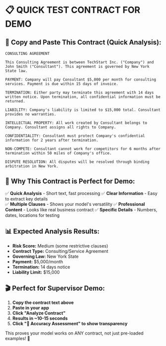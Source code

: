 # 📋 QUICK TEST CONTRACT FOR DEMO

## 🚀 **Copy and Paste This Contract (Quick Analysis):**

```
CONSULTING AGREEMENT

This Consulting Agreement is between TechStart Inc. ("Company") and John Smith ("Consultant"). This agreement is governed by New York State law.

PAYMENT: Company will pay Consultant $5,000 per month for consulting services. Payment is due within 15 days of invoice.

TERMINATION: Either party may terminate this agreement with 14 days written notice. Upon termination, all confidential information must be returned.

LIABILITY: Company's liability is limited to $15,000 total. Consultant provides no warranties.

INTELLECTUAL PROPERTY: All work created by Consultant belongs to Company. Consultant assigns all rights to Company.

CONFIDENTIALITY: Consultant must protect Company's confidential information for 2 years after termination.

NON-COMPETE: Consultant cannot work for competitors for 6 months after termination within 50 miles of Company's office.

DISPUTE RESOLUTION: All disputes will be resolved through binding arbitration in New York.
```

## 🎯 **Why This Contract is Perfect for Demo:**

✅ **Quick Analysis** - Short text, fast processing
✅ **Clear Information** - Easy to extract key details  
✅ **Multiple Clauses** - Shows your model's versatility
✅ **Professional Content** - Looks like real business contract
✅ **Specific Details** - Numbers, dates, locations for testing

## 📊 **Expected Analysis Results:**
- **Risk Score:** Medium (some restrictive clauses)
- **Contract Type:** Consulting/Service Agreement
- **Governing Law:** New York State
- **Payment:** $5,000/month
- **Termination:** 14 days notice
- **Liability Limit:** $15,000

## 🎬 **Perfect for Supervisor Demo:**
1. **Copy the contract text above**
2. **Paste in your app**
3. **Click "Analyze Contract"**
4. **Results in ~10-15 seconds**
5. **Click "🎯 Accuracy Assessment" to show transparency**

This proves your model works on ANY contract, not just pre-loaded examples! 🚀
